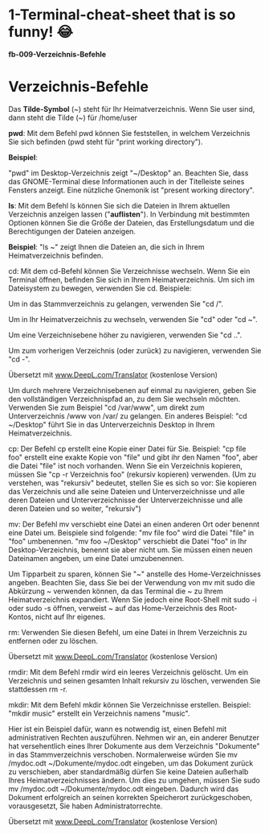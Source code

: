 # 1-Terminal-cheat-sheet that is so funny! :joy:
**fb-009-Verzeichnis-Befehle**





#  Verzeichnis-Befehle


Das **Tilde-Symbol** (~) steht für Ihr Heimatverzeichnis. 
Wenn Sie user sind, dann steht die Tilde (~) für /home/user


**pwd**: Mit dem Befehl pwd können Sie feststellen, in welchem Verzeichnis Sie sich befinden (pwd steht für "print working directory").

**Beispiel**: 

"pwd" im Desktop-Verzeichnis zeigt "~/Desktop" an. Beachten Sie, dass das GNOME-Terminal diese Informationen auch in der Titelleiste seines Fensters anzeigt. Eine nützliche Gnemonik ist "present working directory".


**ls**: Mit dem Befehl ls können Sie sich die Dateien in Ihrem aktuellen Verzeichnis anzeigen lassen ("**auflisten**").
In Verbindung mit bestimmten Optionen können Sie die Größe der Dateien, das Erstellungsdatum und die Berechtigungen der Dateien anzeigen. 

**Beispiel**: "ls ~" zeigt Ihnen die Dateien an, die sich in Ihrem Heimatverzeichnis befinden.

cd: Mit dem cd-Befehl können Sie Verzeichnisse wechseln. Wenn Sie ein Terminal öffnen, befinden Sie sich in Ihrem Heimatverzeichnis. Um sich im Dateisystem zu bewegen, verwenden Sie cd. Beispiele:

Um in das Stammverzeichnis zu gelangen, verwenden Sie "cd /".

Um in Ihr Heimatverzeichnis zu wechseln, verwenden Sie "cd" oder "cd ~".

Um eine Verzeichnisebene höher zu navigieren, verwenden Sie "cd ..".

Um zum vorherigen Verzeichnis (oder zurück) zu navigieren, verwenden Sie "cd -".

Übersetzt mit www.DeepL.com/Translator (kostenlose Version)



Um durch mehrere Verzeichnisebenen auf einmal zu navigieren, geben Sie den vollständigen Verzeichnispfad an, zu dem Sie wechseln möchten. Verwenden Sie zum Beispiel "cd /var/www", um direkt zum Unterverzeichnis /www von /var/ zu gelangen. Ein anderes Beispiel: "cd ~/Desktop" führt Sie in das Unterverzeichnis Desktop in Ihrem Heimatverzeichnis.

cp: Der Befehl cp erstellt eine Kopie einer Datei für Sie. Beispiel: "cp file foo" erstellt eine exakte Kopie von "file" und gibt ihr den Namen "foo", aber die Datei "file" ist noch vorhanden. Wenn Sie ein Verzeichnis kopieren, müssen Sie "cp -r Verzeichnis foo" (rekursiv kopieren) verwenden. (Um zu verstehen, was "rekursiv" bedeutet, stellen Sie es sich so vor: Sie kopieren das Verzeichnis und alle seine Dateien und Unterverzeichnisse und alle deren Dateien und Unterverzeichnisse der Unterverzeichnisse und alle deren Dateien und so weiter, "rekursiv")

mv: Der Befehl mv verschiebt eine Datei an einen anderen Ort oder benennt eine Datei um. Beispiele sind folgende: "mv file foo" wird die Datei "file" in "foo" umbenennen. "mv foo ~/Desktop" verschiebt die Datei "foo" in Ihr Desktop-Verzeichnis, benennt sie aber nicht um. Sie müssen einen neuen Dateinamen angeben, um eine Datei umzubenennen.

Um Tipparbeit zu sparen, können Sie "~" anstelle des Home-Verzeichnisses angeben.
Beachten Sie, dass Sie bei der Verwendung von mv mit sudo die Abkürzung ~ verwenden können, da das Terminal die ~ zu Ihrem Heimatverzeichnis expandiert. Wenn Sie jedoch eine Root-Shell mit sudo -i oder sudo -s öffnen, verweist ~ auf das Home-Verzeichnis des Root-Kontos, nicht auf Ihr eigenes.

rm: Verwenden Sie diesen Befehl, um eine Datei in Ihrem Verzeichnis zu entfernen oder zu löschen.


Übersetzt mit www.DeepL.com/Translator (kostenlose Version)

rmdir: Mit dem Befehl rmdir wird ein leeres Verzeichnis gelöscht. Um ein Verzeichnis und seinen gesamten Inhalt rekursiv zu löschen, verwenden Sie stattdessen rm -r.

mkdir: Mit dem Befehl mkdir können Sie Verzeichnisse erstellen. Beispiel: "mkdir music" erstellt ein Verzeichnis namens "music".

Hier ist ein Beispiel dafür, wann es notwendig ist, einen Befehl mit administrativen Rechten auszuführen. Nehmen wir an, ein anderer Benutzer hat versehentlich eines Ihrer Dokumente aus dem Verzeichnis "Dokumente" in das Stammverzeichnis verschoben. Normalerweise würden Sie mv /mydoc.odt ~/Dokumente/mydoc.odt eingeben, um das Dokument zurück zu verschieben, aber standardmäßig dürfen Sie keine Dateien außerhalb Ihres Heimatverzeichnisses ändern. Um dies zu umgehen, müssen Sie sudo mv /mydoc.odt ~/Dokumente/mydoc.odt eingeben. Dadurch wird das Dokument erfolgreich an seinen korrekten Speicherort zurückgeschoben, vorausgesetzt, Sie haben Administratorrechte.

Übersetzt mit www.DeepL.com/Translator (kostenlose Version)


